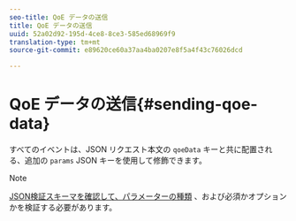 ```yaml
---
seo-title: QoE データの送信
title: QoE データの送信
uuid: 52a02d92-195d-4ce8-8ce3-585ed68969f9
translation-type: tm+mt
source-git-commit: e89620ce60a37aa4ba0207e8f5a4f43c76026dcd

---
```



# QoE データの送信{#sending-qoe-data}

すべてのイベントは、JSON リクエスト本文の `qoeData` キーと共に配置される、追加の `params` JSON キーを使用して修飾できます。

>[!NOTE]
>
>[JSON検証スキーマを確認して、パラメーターの種類](/help/media-collection-api/mc-api-impl/mc-api-validate-reqs.md) 、および必須かオプションかを検証する必要があります。

